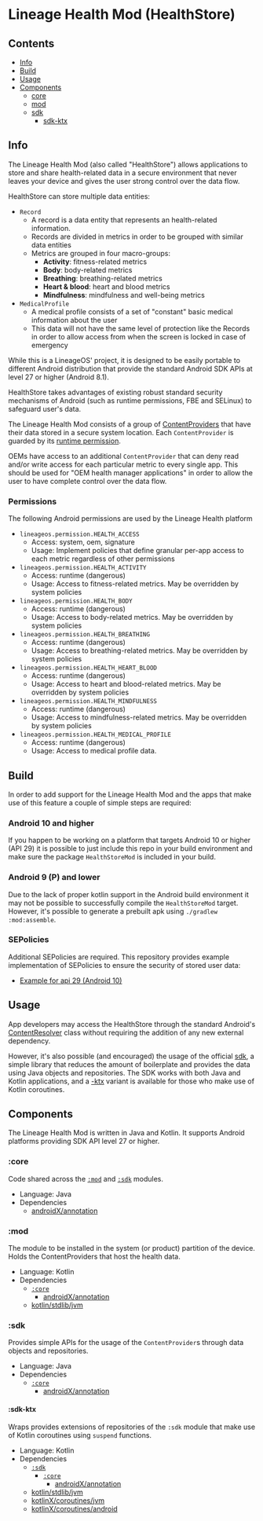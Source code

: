 Lineage Health Mod (HealthStore)
================================

## Contents

- [Info](#info)
- [Build](#build)
- [Usage](#usage)
- [Components](#components)
    - [core](#core)
    - [mod](#mod)
    - [sdk](#sdk)
        - [sdk-ktx](#sdk-ktx)

## Info

The Lineage Health Mod (also called "HealthStore") allows applications to
store and share health-related data in a secure environment that never leaves
your device and gives the user strong control over the data flow.

HealthStore can store multiple data entities:

- `Record`
    - A record is a data entity that represents an health-related information.
    - Records are divided in metrics in order to be grouped with similar data entities
    - Metrics are grouped in four macro-groups:
        - **Activity**: fitness-related metrics
        - **Body**: body-related metrics
        - **Breathing**: breathing-related metrics
        - **Heart & blood**: heart and blood metrics
        - **Mindfulness**: mindfulness and well-being metrics
- `MedicalProfile`
    - A medical profile consists of a set of "constant" basic medical information about the user
    - This data will not have the same level of protection like the Records in order to allow access from when the screen is locked in case of emergency 

While this is a LineageOS' project, it is designed to be easily portable to
different Android distribution that provide the standard Android SDK APIs at level
27 or higher (Android 8.1).

HealthStore takes advantages of existing robust standard security mechanisms of
Android (such as runtime permissions, FBE and SELinux) to safeguard user's data.

The Lineage Health Mod consists of a group of 
[ContentProviders](https://developer.android.com/guide/topics/providers/content-providers)
that have their data stored in a secure system location. Each `ContentProvider` is guarded by its
[runtime permission](https://developer.android.com/distribute/best-practices/develop/runtime-permissions).

OEMs have access to an additional `ContentProvider` that can deny read and/or write access
for each particular metric to every single app. This should be used for "OEM health manager
applications" in order to allow the user to have complete control over the data flow.

### Permissions

The following Android permissions are used by the Lineage Health platform

- `lineageos.permission.HEALTH_ACCESS`
    - Access: system, oem, signature
    - Usage: Implement policies that define granular per-app access to each metric regardless of other permissions
- `lineageos.permission.HEALTH_ACTIVITY`
    - Access: runtime (dangerous)
    - Usage: Access to fitness-related metrics. May be overridden by system policies
- `lineageos.permission.HEALTH_BODY`
    - Access: runtime (dangerous)
    - Usage: Access to body-related metrics. May be overridden by system policies
- `lineageos.permission.HEALTH_BREATHING`
    - Access: runtime (dangerous)
    - Usage: Access to breathing-related metrics. May be overridden by system policies
- `lineageos.permission.HEALTH_HEART_BLOOD`
    - Access: runtime (dangerous)
    - Usage: Access to heart and blood-related metrics. May be overridden by system policies
- `lineageos.permission.HEALTH_MINDFULNESS`
    - Access: runtime (dangerous)
    - Usage: Access to mindfulness-related metrics. May be overridden by system policies
- `lineageos.permission.HEALTH_MEDICAL_PROFILE`
    - Access: runtime (dangerous)
    - Usage: Access to medical profile data.

## Build

In order to add support for the Lineage Health Mod and the apps that make use of
this feature a couple of simple steps are required:

### Android 10 and higher

If you happen to be working on a platform that targets Android 10 or higher (API 29)
it is possible to just include this repo in your build environment and make sure the
package `HealthStoreMod` is included in your build.

### Android 9 (P) and lower

Due to the lack of proper kotlin support in the Android build environment it may not
be possible to successfully compile the `HealthStoreMod` target. However, it's possible
to generate a prebuilt apk using `./gradlew :mod:assemble`.

### SEPolicies

Additional SEPolicies are required. This repository provides example implementation
of SEPolicies to ensure the security of stored user data:

* [Example for api 29 (Android 10)](/selinux/api29/)

## Usage

App developers may access the HealthStore through the standard Android's 
[ContentResolver](https://developer.android.com/guide/topics/providers/content-provider-basics)
class without requiring the addition of any new external dependency.

However, it's also possible (and encouraged) the usage of the official [sdk](#sdk), 
a simple library that reduces the amount of boilerplate and provides the data using
Java objects and repositories.
The SDK works with both Java and Kotlin applications, and a [-ktx](#sdk-ktx) variant
is available for those who make use of Kotlin coroutines.

## Components

The Lineage Health Mod is written in Java and Kotlin. It supports
Android platforms providing SDK API level 27 or higher.

### :core

Code shared across the [`:mod`](#mod) and [`:sdk`](#sdk) modules.

- Language: Java
- Dependencies
    - [androidX/annotation](https://developer.android.com/jetpack/androidx/releases/annotation)

### :mod

The module to be installed in the system (or product) partition of the device.
Holds the ContentProviders that host the health data.

- Language: Kotlin
- Dependencies
    - [`:core`](#core)
        - [androidX/annotation](https://developer.android.com/jetpack/androidx/releases/annotation)
    - [kotlin/stdlib/jvm](https://github.com/JetBrains/kotlin/releases)

### :sdk

Provides simple APIs for the usage of the `ContentProvider`s through data objects and repositories.

- Language: Java
- Dependencies
    - [`:core`](#core)
        - [androidX/annotation](https://developer.android.com/jetpack/androidx/releases/annotation)


#### :sdk-ktx

Wraps provides extensions of repositories of the `:sdk` module that make use of Kotlin coroutines
using `suspend` functions.

- Language: Kotlin
- Dependencies
    - [`:sdk`](#sdk)
        - [`:core`](#core)
            - [androidX/annotation](https://developer.android.com/jetpack/androidx/releases/annotation)
    - [kotlin/stdlib/jvm](https://github.com/JetBrains/kotlin/releases)
    - [kotlinX/coroutines/jvm](https://github.com/Kotlin/kotlinx.coroutines/releases)
    - [kotlinX/coroutines/android](https://github.com/Kotlin/kotlinx.coroutines/releases)
